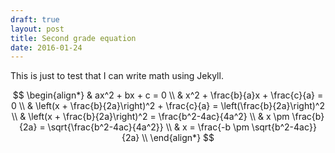 ```yaml
---
draft: true
layout: post
title: Second grade equation
date: 2016-01-24
---
```


This is just to test that I can write math using Jekyll.

$$
\begin{align*}
  & ax^2 + bx + c = 0 \\
  & x^2 + \frac{b}{a}x + \frac{c}{a} = 0 \\
  & \left(x + \frac{b}{2a}\right)^2 + \frac{c}{a} = \left(\frac{b}{2a}\right)^2 \\
  & \left(x + \frac{b}{2a}\right)^2 = \frac{b^2-4ac}{4a^2} \\
  & x \pm \frac{b}{2a} = \sqrt{\frac{b^2-4ac}{4a^2}} \\
  & x =  \frac{-b \pm \sqrt{b^2-4ac}}{2a} \\
\end{align*}
$$

<script src="https://cdn.mathjax.org/mathjax/latest/MathJax.js?config=TeX-AMS-MML_HTMLorMML" type="text/javascript"></script>
